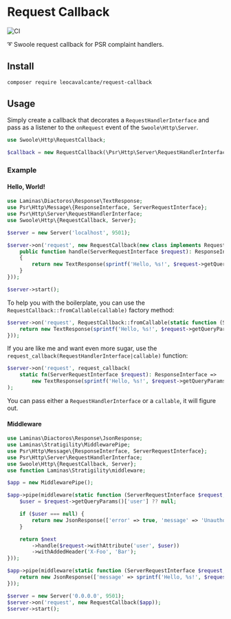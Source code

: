 # Request Callback

![CI](https://github.com/leocavalcante/request-callback/workflows/CI/badge.svg)

➰ Swoole request callback for PSR complaint handlers.

## Install

```bash
composer require leocavalcante/request-callback
```

## Usage

Simply create a callback that decorates a `RequestHandlerInterface` and pass as a listener to the `onRequest` event of the `Swoole\Http\Server`.

```php
use Swoole\Http\RequestCallback;

$callback = new RequestCallback(\Psr\Http\Server\RequestHandlerInterface);
```

### Example

#### Hello, World!

```php
use Laminas\Diactoros\Response\TextResponse;
use Psr\Http\Message\{ResponseInterface, ServerRequestInterface};
use Psr\Http\Server\RequestHandlerInterface;
use Swoole\Http\{RequestCallback, Server};

$server = new Server('localhost', 9501);

$server->on('request', new RequestCallback(new class implements RequestHandlerInterface {
    public function handle(ServerRequestInterface $request): ResponseInterface
    {
        return new TextResponse(sprintf('Hello, %s!', $request->getQueryParams()['name'] ?? 'World'));
    }
}));

$server->start();
```

To help you with the boilerplate, you can use the `RequestCallback::fromCallable(callable)` factory method:

```php
$server->on('request', RequestCallback::fromCallable(static function (ServerRequestInterface $request): ResponseInterface {
    return new TextResponse(sprintf('Hello, %s!', $request->getQueryParams()['name'] ?? 'World'));
}));
```

If you are like me and want even more sugar, use the `request_callback(RequestHandlerInterface|callable)` function:

```php
$server->on('request', request_callback(
    static fn(ServerRequestInterface $request): ResponseInterface =>
        new TextResponse(sprintf('Hello, %s!', $request->getQueryParams()['name'] ?? 'World')))
);

```

You can pass either a `RequestHandlerInterface` or a `callable`, it will figure out.

#### Middleware

```php
use Laminas\Diactoros\Response\JsonResponse;
use Laminas\Stratigility\MiddlewarePipe;
use Psr\Http\Message\{ResponseInterface, ServerRequestInterface};
use Psr\Http\Server\RequestHandlerInterface;
use Swoole\Http\{RequestCallback, Server};
use function Laminas\Stratigility\middleware;

$app = new MiddlewarePipe();

$app->pipe(middleware(static function (ServerRequestInterface $request, RequestHandlerInterface $next): ResponseInterface {
    $user = $request->getQueryParams()['user'] ?? null;

    if ($user === null) {
        return new JsonResponse(['error' => true, 'message' => 'Unauthorized'], 401);
    }

    return $next
        ->handle($request->withAttribute('user', $user))
        ->withAddedHeader('X-Foo', 'Bar');
}));

$app->pipe(middleware(static function (ServerRequestInterface $request, RequestHandlerInterface $next): ResponseInterface {
    return new JsonResponse(['message' => sprintf('Hello, %s!', $request->getAttribute('user'))]);
}));

$server = new Server('0.0.0.0', 9501);
$server->on('request', new RequestCallback($app));
$server->start();
```
